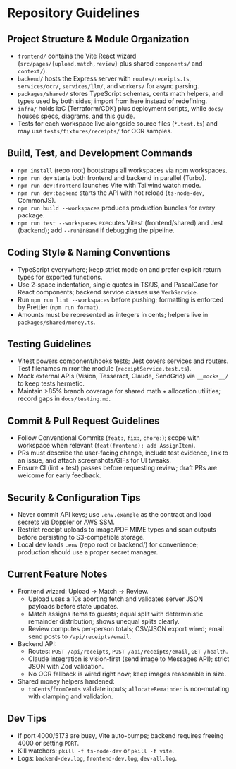 # Repository Guidelines

## Project Structure & Module Organization
- `frontend/` contains the Vite React wizard (`src/pages/{upload,match,review}` plus shared `components/` and `context/`).
- `backend/` hosts the Express server with `routes/receipts.ts`, `services/ocr/`, `services/llm/`, and `workers/` for async parsing.
- `packages/shared/` stores TypeScript schemas, cents math helpers, and types used by both sides; import from here instead of redefining.
- `infra/` holds IaC (Terraform/CDK) plus deployment scripts, while `docs/` houses specs, diagrams, and this guide.
- Tests for each workspace live alongside source files (`*.test.ts`) and may use `tests/fixtures/receipts/` for OCR samples.

## Build, Test, and Development Commands
- `npm install` (repo root) bootstraps all workspaces via npm workspaces.
- `npm run dev` starts both frontend and backend in parallel (Turbo).
- `npm run dev:frontend` launches Vite with Tailwind watch mode.
- `npm run dev:backend` starts the API with hot reload (`ts-node-dev`, CommonJS).
- `npm run build --workspaces` produces production bundles for every package.
- `npm run test --workspaces` executes Vitest (frontend/shared) and Jest (backend); add `--runInBand` if debugging the pipeline.

## Coding Style & Naming Conventions
- TypeScript everywhere; keep strict mode on and prefer explicit return types for exported functions.
- Use 2-space indentation, single quotes in TS/JS, and PascalCase for React components; backend service classes use `VerbService`.
- Run `npm run lint --workspaces` before pushing; formatting is enforced by Prettier (`npm run format`).
- Amounts must be represented as integers in cents; helpers live in `packages/shared/money.ts`.

## Testing Guidelines
- Vitest powers component/hooks tests; Jest covers services and routers. Test filenames mirror the module (`receiptService.test.ts`).
- Mock external APIs (Vision, Tesseract, Claude, SendGrid) via `__mocks__/` to keep tests hermetic.
- Maintain >85% branch coverage for shared math + allocation utilities; record gaps in `docs/testing.md`.

## Commit & Pull Request Guidelines
- Follow Conventional Commits (`feat:`, `fix:`, `chore:`); scope with workspace when relevant (`feat(frontend): add AssignItem`).
- PRs must describe the user-facing change, include test evidence, link to an issue, and attach screenshots/GIFs for UI tweaks.
- Ensure CI (lint + test) passes before requesting review; draft PRs are welcome for early feedback.

## Security & Configuration Tips
- Never commit API keys; use `.env.example` as the contract and load secrets via Doppler or AWS SSM.
- Restrict receipt uploads to image/PDF MIME types and scan outputs before persisting to S3-compatible storage.
 - Local dev loads `.env` (repo root or backend/) for convenience; production should use a proper secret manager.

## Current Feature Notes
- Frontend wizard: Upload → Match → Review.
  - Upload uses a 10s aborting fetch and validates server JSON payloads before state updates.
  - Match assigns items to guests; equal split with deterministic remainder distribution; shows unequal splits clearly.
  - Review computes per-person totals; CSV/JSON export wired; email send posts to `/api/receipts/email`.
- Backend API:
  - Routes: `POST /api/receipts`, `POST /api/receipts/email`, `GET /health`.
  - Claude integration is vision‑first (send image to Messages API); strict JSON with Zod validation.
  - No OCR fallback is wired right now; keep images reasonable in size.
- Shared money helpers hardened:
  - `toCents`/`fromCents` validate inputs; `allocateRemainder` is non‑mutating with clamping and validation.

## Dev Tips
- If port 4000/5173 are busy, Vite auto-bumps; backend requires freeing 4000 or setting `PORT`.
- Kill watchers: `pkill -f ts-node-dev` or `pkill -f vite`.
- Logs: `backend-dev.log`, `frontend-dev.log`, `dev-all.log`.
